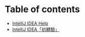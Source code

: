 # Table of contents

* [IntelliJ IDEA Help](README.md)
* [IntelliJ IDEA「初體驗」](intellij-idea-chu-ti-yan.md)

